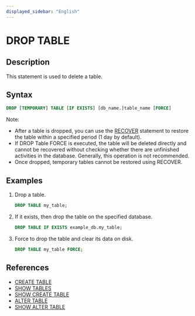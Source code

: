 ```yaml
---
displayed_sidebar: "English"
---
```


# DROP TABLE

## Description

This statement is used to delete a table.

## Syntax

```sql
DROP [TEMPORARY] TABLE [IF EXISTS] [db_name.]table_name [FORCE]
```

Note:

- After a table is dropped, you can use the [RECOVER](../data-definition/backup_restore/RECOVER.md) statement to restore the table within a specified period (1 day by default).
- If DROP Table FORCE is executed, the table will be deleted directly and cannot be recovered without checking whether there are unfinished activities in the database. Generally, this operation is not recommended.
- Once dropped, temporary tables cannot be restored using RECOVER.

## Examples

1. Drop a table.

    ```sql
    DROP TABLE my_table;
    ```

2. If it exists, then drop the table on the specified database.

    ```sql
    DROP TABLE IF EXISTS example_db.my_table;
    ```

3. Force to drop the table and clear its data on disk.

    ```sql
    DROP TABLE my_table FORCE;
    ```

## References

- [CREATE TABLE](CREATE_TABLE.md)
- [SHOW TABLES](../data-manipulation/SHOW_TABLES.md)
- [SHOW CREATE TABLE](../data-manipulation/SHOW_CREATE_TABLE.md)
- [ALTER TABLE](ALTER_TABLE.md)
- [SHOW ALTER TABLE](../data-manipulation/SHOW_ALTER.md)
